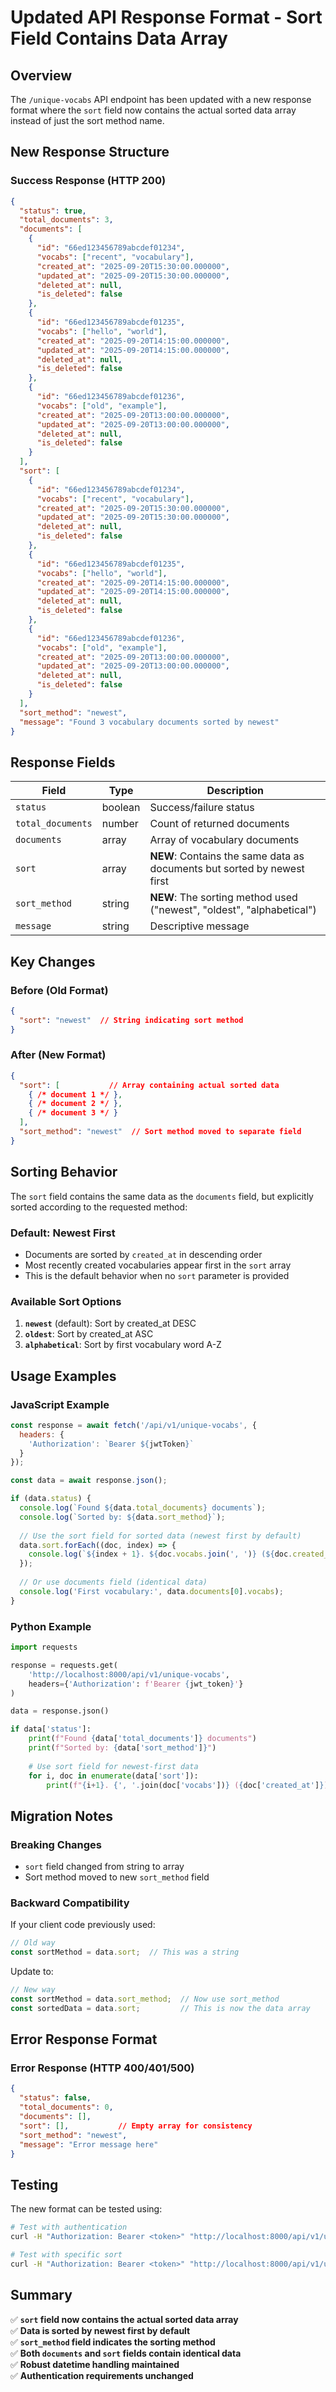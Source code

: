 # Updated API Response Format - Sort Field Contains Data Array

## Overview
The `/unique-vocabs` API endpoint has been updated with a new response format where the `sort` field now contains the actual sorted data array instead of just the sort method name.

## New Response Structure

### Success Response (HTTP 200)
```json
{
  "status": true,
  "total_documents": 3,
  "documents": [
    {
      "id": "66ed123456789abcdef01234",
      "vocabs": ["recent", "vocabulary"],
      "created_at": "2025-09-20T15:30:00.000000",
      "updated_at": "2025-09-20T15:30:00.000000",
      "deleted_at": null,
      "is_deleted": false
    },
    {
      "id": "66ed123456789abcdef01235",
      "vocabs": ["hello", "world"],
      "created_at": "2025-09-20T14:15:00.000000",
      "updated_at": "2025-09-20T14:15:00.000000",
      "deleted_at": null,
      "is_deleted": false
    },
    {
      "id": "66ed123456789abcdef01236",
      "vocabs": ["old", "example"],
      "created_at": "2025-09-20T13:00:00.000000",
      "updated_at": "2025-09-20T13:00:00.000000",
      "deleted_at": null,
      "is_deleted": false
    }
  ],
  "sort": [
    {
      "id": "66ed123456789abcdef01234",
      "vocabs": ["recent", "vocabulary"],
      "created_at": "2025-09-20T15:30:00.000000",
      "updated_at": "2025-09-20T15:30:00.000000",
      "deleted_at": null,
      "is_deleted": false
    },
    {
      "id": "66ed123456789abcdef01235",
      "vocabs": ["hello", "world"],
      "created_at": "2025-09-20T14:15:00.000000",
      "updated_at": "2025-09-20T14:15:00.000000",
      "deleted_at": null,
      "is_deleted": false
    },
    {
      "id": "66ed123456789abcdef01236",
      "vocabs": ["old", "example"],
      "created_at": "2025-09-20T13:00:00.000000",
      "updated_at": "2025-09-20T13:00:00.000000",
      "deleted_at": null,
      "is_deleted": false
    }
  ],
  "sort_method": "newest",
  "message": "Found 3 vocabulary documents sorted by newest"
}
```

## Response Fields

| Field | Type | Description |
|-------|------|-------------|
| `status` | boolean | Success/failure status |
| `total_documents` | number | Count of returned documents |
| `documents` | array | Array of vocabulary documents |
| `sort` | array | **NEW**: Contains the same data as documents but sorted by newest first |
| `sort_method` | string | **NEW**: The sorting method used ("newest", "oldest", "alphabetical") |
| `message` | string | Descriptive message |

## Key Changes

### Before (Old Format)
```json
{
  "sort": "newest"  // String indicating sort method
}
```

### After (New Format)
```json
{
  "sort": [           // Array containing actual sorted data
    { /* document 1 */ },
    { /* document 2 */ },
    { /* document 3 */ }
  ],
  "sort_method": "newest"  // Sort method moved to separate field
}
```

## Sorting Behavior

The `sort` field contains the same data as the `documents` field, but explicitly sorted according to the requested method:

### Default: Newest First
- Documents are sorted by `created_at` in descending order
- Most recently created vocabularies appear first in the `sort` array
- This is the default behavior when no `sort` parameter is provided

### Available Sort Options
1. **`newest`** (default): Sort by created_at DESC
2. **`oldest`**: Sort by created_at ASC  
3. **`alphabetical`**: Sort by first vocabulary word A-Z

## Usage Examples

### JavaScript Example
```javascript
const response = await fetch('/api/v1/unique-vocabs', {
  headers: {
    'Authorization': `Bearer ${jwtToken}`
  }
});

const data = await response.json();

if (data.status) {
  console.log(`Found ${data.total_documents} documents`);
  console.log(`Sorted by: ${data.sort_method}`);
  
  // Use the sort field for sorted data (newest first by default)
  data.sort.forEach((doc, index) => {
    console.log(`${index + 1}. ${doc.vocabs.join(', ')} (${doc.created_at})`);
  });
  
  // Or use documents field (identical data)
  console.log('First vocabulary:', data.documents[0].vocabs);
}
```

### Python Example
```python
import requests

response = requests.get(
    'http://localhost:8000/api/v1/unique-vocabs',
    headers={'Authorization': f'Bearer {jwt_token}'}
)

data = response.json()

if data['status']:
    print(f"Found {data['total_documents']} documents")
    print(f"Sorted by: {data['sort_method']}")
    
    # Use sort field for newest-first data
    for i, doc in enumerate(data['sort']):
        print(f"{i+1}. {', '.join(doc['vocabs'])} ({doc['created_at']})")
```

## Migration Notes

### Breaking Changes
- `sort` field changed from string to array
- Sort method moved to new `sort_method` field

### Backward Compatibility
If your client code previously used:
```javascript
// Old way
const sortMethod = data.sort;  // This was a string
```

Update to:
```javascript
// New way
const sortMethod = data.sort_method;  // Now use sort_method
const sortedData = data.sort;         // This is now the data array
```

## Error Response Format

### Error Response (HTTP 400/401/500)
```json
{
  "status": false,
  "total_documents": 0,
  "documents": [],
  "sort": [],           // Empty array for consistency
  "sort_method": "newest",
  "message": "Error message here"
}
```

## Testing

The new format can be tested using:
```bash
# Test with authentication
curl -H "Authorization: Bearer <token>" "http://localhost:8000/api/v1/unique-vocabs"

# Test with specific sort
curl -H "Authorization: Bearer <token>" "http://localhost:8000/api/v1/unique-vocabs?sort=oldest"
```

## Summary

✅ **`sort` field now contains the actual sorted data array**  
✅ **Data is sorted by newest first by default**  
✅ **`sort_method` field indicates the sorting method**  
✅ **Both `documents` and `sort` fields contain identical data**  
✅ **Robust datetime handling maintained**  
✅ **Authentication requirements unchanged**